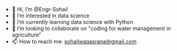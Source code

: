 - 👋 Hi, I’m @Engr-Sohail
- 👀 I’m interested in data science
- 🌱 I’m currently learning data science with Python
- 💞️ I’m looking to collaborate on "coding for water management in agriculture"
- 📫 How to reach me: sohailwaqasrana@gmail.com

<!---
Engr-Sohail/Engr-Sohail is a ✨ special ✨ repository because its `README.md` (this file) appears on your GitHub profile.
You can click the Preview link to take a look at your changes.
--->
